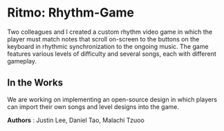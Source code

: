 Ritmo: Rhythm-Game
===
Two colleagues and I created a custom rhythm video game in which the player must match notes that scroll on-screen to the buttons on the keyboard in rhythmic synchronization to the ongoing music. The game features various levels of difficulty and several songs, each with different gameplay. 

In the Works
---
We are working on implementing an open-source design in which players can import their own songs and level designs into the game.

**Authors**
: Justin Lee, Daniel Tao, Malachi Tzuoo

